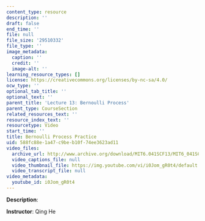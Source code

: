 ```yaml
---
content_type: resource
description: ''
draft: false
end_time: ''
file: null
file_size: '29510332'
file_type: ''
image_metadata:
  caption: ''
  credit: ''
  image-alt: ''
learning_resource_types: []
license: https://creativecommons.org/licenses/by-nc-sa/4.0/
ocw_type: ''
optional_tab_title: ''
optional_text: ''
parent_title: 'Lecture 13: Bernoulli Process'
parent_type: CourseSection
related_resources_text: ''
resource_index_text: ''
resourcetype: Video
start_time: ''
title: Bernoulli Process Practice
uid: 588fc88e-1a47-c9be-b10f-74ee3623ad11
video_files:
  archive_url: http://www.archive.org/download/MIT6.041SCF13/MIT6_041SCF13_Bernoulli_Process_Practice_I_300k.mp4
  video_captions_file: null
  video_thumbnail_file: https://img.youtube.com/vi/i0Jom_gR0t4/default.jpg
  video_transcript_file: null
video_metadata:
  youtube_id: i0Jom_gR0t4
---
```

**Description**:

**Instructor**: Qing He
